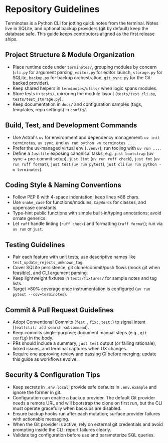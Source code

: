 # Repository Guidelines

Terminotes is a Python CLI for jotting quick notes from the terminal. Notes live in SQLite, and optional backup providers (git by default) keep the database safe. This guide keeps contributors aligned as the first release ships.

## Project Structure & Module Organization
- Place runtime code under `terminotes/`, grouping modules by concern (`cli.py` for argument parsing, `editor.py` for editor launch, `storage.py` for SQLite, `backup.py` for backup orchestration, `git_sync.py` for the Git-backed provider).
- Keep shared helpers in `terminotes/utils/` when logic spans modules.
- Store tests in `tests/`, mirroring the module layout (`tests/test_cli.py`, `tests/test_storage.py`).
- Keep documentation in `docs/` and configuration samples (tags, templates, repo settings) in `config/`.

## Build, Test, and Development Commands
- Use Astral's `uv` for environment and dependency management: `uv init terminotes`, `uv sync`, and `uv run python -m terminotes ...`.
- Prefer the uv-managed virtual env (`.venv/`); run tooling with `uv run ...`.
- Define a `Justfile` exposing canonical tasks, e.g. `just bootstrap` (uv sync + pre-commit setup), `just lint` (`uv run ruff check`), `just fmt` (`uv run ruff format`), `just test` (`uv run pytest`), `just cli` (`uv run python -m terminotes`).

## Coding Style & Naming Conventions
- Follow PEP 8 with 4-space indentation; keep lines ≤88 chars.
- Use `snake_case` for functions/modules, `CapWords` for classes, and uppercase constants.
- Type-hint public functions with simple built-in/typing annotations; avoid ornate generics.
- Let `ruff` handle linting (`ruff check`) and formatting (`ruff format`); run via `uv run` or `just`.

## Testing Guidelines
- Pair each feature with unit tests; use descriptive names like `test_update_rejects_unknown_tag`.
- Cover SQLite persistence, git clone/commit/push flows (mock git when feasible), and CLI argument parsing.
- Keep lightweight fixtures in `tests/fixtures/` for sample notes and tag lists.
- Target ≥80% coverage once instrumentation is configured (`uv run pytest --cov=terminotes`).

## Commit & Pull Request Guidelines
- Adopt Conventional Commits (`feat:`, `fix:`, `test:`) to signal intent (`feat(cli): add search subcommand`).
- Keep commits single-purpose; document manual steps (e.g., `git config`) in the body.
- PRs should include a summary, `just test` output (or failing rationale), linked issues, and terminal captures when UX changes.
- Require one approving review and passing CI before merging; update this guide as workflows evolve.

## Security & Configuration Tips
- Keep secrets in `.env.local`; provide safe defaults in `.env.example` and ignore the former in git.
- Configuration can enable a backup provider. The default Git provider needs a remote URL and will bootstrap the clone on first run, but the CLI must operate gracefully when backups are disabled.
- Ensure backup hooks run after each mutation; surface provider failures with actionable messaging.
- When the Git provider is active, rely on external git credentials and avoid prompting inside the CLI; report failures clearly.
- Validate tag configuration before use and parameterize SQL queries.

